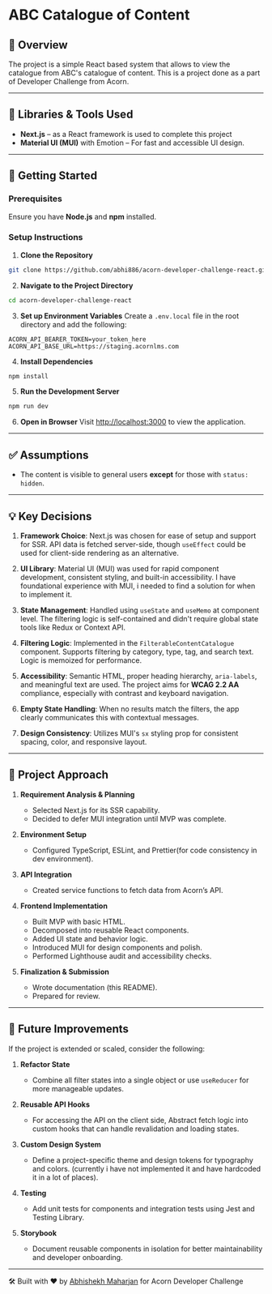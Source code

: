 # ABC Catalogue of Content

## 📖 Overview

The project is a simple React based system that allows to view the catalogue from ABC's catalogue of content. This is a project done as a part of Developer Challenge from Acorn.

---

## 🧰 Libraries & Tools Used

- **Next.js** – as a React framework is used to complete this project
- **Material UI (MUI)** with Emotion – For fast and accessible UI design.

---

## 🚀 Getting Started

### Prerequisites

Ensure you have **Node.js** and **npm** installed.

### Setup Instructions

1. **Clone the Repository**

```bash
git clone https://github.com/abhi886/acorn-developer-challenge-react.git
```

2. **Navigate to the Project Directory**

```bash
cd acorn-developer-challenge-react
```

3. **Set up Environment Variables**
   Create a `.env.local` file in the root directory and add the following:

```env
ACORN_API_BEARER_TOKEN=your_token_here
ACORN_API_BASE_URL=https://staging.acornlms.com
```

4. **Install Dependencies**

```bash
npm install
```

5. **Run the Development Server**

```bash
npm run dev
```

6. **Open in Browser**
   Visit [http://localhost:3000](http://localhost:3000) to view the application.

---

## ✅ Assumptions

- The content is visible to general users **except** for those with `status: hidden`.

---

## 💡 Key Decisions

1. **Framework Choice**: Next.js was chosen for ease of setup and support for SSR. API data is fetched server-side, though `useEffect` could be used for client-side rendering as an alternative.

2. **UI Library**: Material UI (MUI) was used for rapid component development, consistent styling, and built-in accessibility. I have foundational experience with MUI, i needed to find a solution for when to implement it.
3. **State Management**: Handled using `useState` and `useMemo` at component level. The filtering logic is self-contained and didn't require global state tools like Redux or Context API.

4. **Filtering Logic**: Implemented in the `FilterableContentCatalogue` component. Supports filtering by category, type, tag, and search text. Logic is memoized for performance.

5. **Accessibility**: Semantic HTML, proper heading hierarchy, `aria-labels`, and meaningful text are used. The project aims for **WCAG 2.2 AA** compliance, especially with contrast and keyboard navigation.

6. **Empty State Handling**: When no results match the filters, the app clearly communicates this with contextual messages.

7. **Design Consistency**: Utilizes MUI's `sx` styling prop for consistent spacing, color, and responsive layout.

---

## 🧱 Project Approach

1. **Requirement Analysis & Planning**

   - Selected Next.js for its SSR capability.
   - Decided to defer MUI integration until MVP was complete.

2. **Environment Setup**

   - Configured TypeScript, ESLint, and Prettier(for code consistency in dev environment).

3. **API Integration**

   - Created service functions to fetch data from Acorn’s API.

4. **Frontend Implementation**

   - Built MVP with basic HTML.
   - Decomposed into reusable React components.
   - Added UI state and behavior logic.
   - Introduced MUI for design components and polish.
   - Performed Lighthouse audit and accessibility checks.

5. **Finalization & Submission**
   - Wrote documentation (this README).
   - Prepared for review.

---

## 🔮 Future Improvements

If the project is extended or scaled, consider the following:

1. **Refactor State**

   - Combine all filter states into a single object or use `useReducer` for more manageable updates.

2. **Reusable API Hooks**

   - For accessing the API on the client side, Abstract fetch logic into custom hooks that can handle revalidation and loading states.

3. **Custom Design System**

   - Define a project-specific theme and design tokens for typography and colors. (currently i have not implemented it and have hardcoded it in a lot of places).

4. **Testing**

   - Add unit tests for components and integration tests using Jest and Testing Library.

5. **Storybook**
   - Document reusable components in isolation for better maintainability and developer onboarding.

---

🛠 Built with ❤️ by [Abhishekh Maharjan](https://github.com/abhi886) for Acorn Developer Challenge

